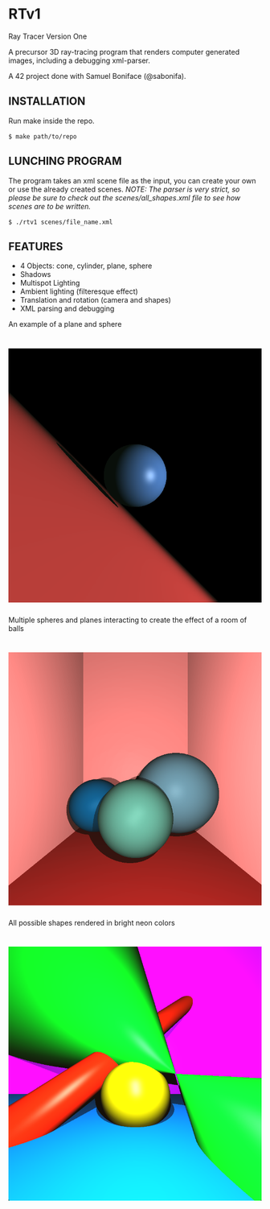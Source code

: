 # RTv1
Ray Tracer Version One

A precursor 3D ray-tracing program that renders computer generated images, including a debugging xml-parser. 

A 42 project done with Samuel Boniface (@sabonifa).

## INSTALLATION
Run make inside the repo.
```
$ make path/to/repo
```

## LUNCHING PROGRAM
The program takes an xml scene file as the input, you can create your own or use the already created scenes.
*NOTE: The parser is very strict, so please be sure to check out the scenes/all_shapes.xml file to see how scenes are to be written.*
```
$ ./rtv1 scenes/file_name.xml
```

## FEATURES
- 4 Objects: cone, cylinder, plane, sphere
- Shadows
- Multispot Lighting
- Ambient lighting (filteresque effect)
- Translation and rotation (camera and shapes)
- XML parsing and debugging

An example of a plane and sphere
# ![dof](screenshots/shpere_plane.png)

Multiple spheres and planes interacting to create the effect of a room of balls
# ![dof](screenshots/room.png)

All possible shapes rendered in bright neon colors
# ![dof](screenshots/all_shapes.png)
